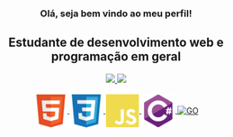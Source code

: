 
<h3 align="center">Olá, seja bem vindo ao meu perfil!</h1>
<h2 align="center">Estudante de desenvolvimento web e programação em geral</h2>
<div align="center">
  <a href="https://github.com/eversonps">
  <img height="180em" src="https://github-readme-stats.vercel.app/api?username=eversonps&show_icons=true&theme=tokyonight&include_all_commits=true&count_private=true"/>
  <img height="180em" src="https://github-readme-stats.vercel.app/api/top-langs/?username=eversonps&layout=compact&langs_count=7&theme=tokyonight"/>
</div>
  
<div style="display: inline_block" align="center"><br>
  <img align="center" alt="HTML" height="60" width="60" src="https://raw.githubusercontent.com/devicons/devicon/master/icons/html5/html5-original.svg">
  <img align="center" alt="CSS" height="60" width="60" src="https://raw.githubusercontent.com/devicons/devicon/master/icons/css3/css3-original.svg">
  <img align="center" alt="JS" height="60" width="60" src="https://raw.githubusercontent.com/devicons/devicon/master/icons/javascript/javascript-plain.svg">
  <img align="center" alt="C#" height="60" width="60" src="https://raw.githubusercontent.com/devicons/devicon/master/icons/csharp/csharp-original.svg">
  <img align="center" alt="GO" height="60" widht="60" src="https://cdn.jsdelivr.net/gh/devicons/devicon/icons/go/go-original-wordmark.svg" />
</div>
